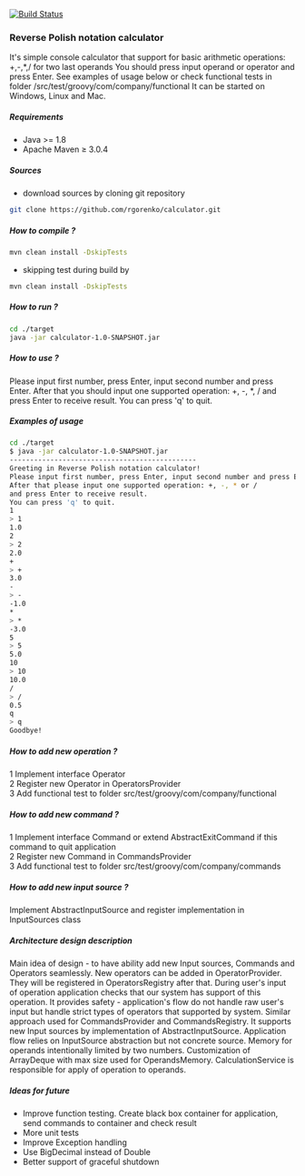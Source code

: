 [![Build Status](https://travis-ci.org/rgorenko/calculator.svg?branch=master)](https://travis-ci.org/rgorenko/calculator)

### Reverse Polish notation calculator

It's simple console calculator that support for basic arithmetic operations: +,-,*,/ for two last operands
You should press input operand or operator and press Enter.
See examples of usage below or check functional tests in folder /src/test/groovy/com/company/functional
It can be started on Windows, Linux and Mac.

##### Requirements
- Java >= 1.8
- Apache Maven ≥ 3.0.4

##### Sources
- download sources by cloning git repository<br>
```bash
git clone https://github.com/rgorenko/calculator.git
```

##### How to compile ?

```bash
mvn clean install -DskipTests
```
- skipping test during build by<br>
```bash
mvn clean install -DskipTests
```
##### How to run ?

```bash
cd ./target
java -jar calculator-1.0-SNAPSHOT.jar
```

##### How to use ?

Please input first number, press Enter, input second number and press Enter.
After that you should input one supported operation: +, -, *, /
and press Enter to receive result.
You can press 'q' to quit.

##### Examples of usage
```bash
cd ./target
$ java -jar calculator-1.0-SNAPSHOT.jar
----------------------------------------------
Greeting in Reverse Polish notation calculator!
Please input first number, press Enter, input second number and press Enter.
After that please input one supported operation: +, -, * or /
and press Enter to receive result.
You can press 'q' to quit.
1
> 1
1.0
2
> 2
2.0
+
> +
3.0
-
> -
-1.0
*
> *
-3.0
5
> 5
5.0
10
> 10
10.0
/
> /
0.5
q
> q
Goodbye!

```
##### How to add new operation ?
1 Implement interface Operator <br>
2 Register new Operator in OperatorsProvider <br>
3 Add functional test to folder src/test/groovy/com/company/functional <br>

##### How to add new command ?
1 Implement interface Command or extend AbstractExitCommand if this command to quit application <br>
2 Register new Command in CommandsProvider <br>
3 Add functional test to folder src/test/groovy/com/company/commands <br>

##### How to add new input source ?
Implement AbstractInputSource and register implementation in InputSources class

##### Architecture design description
Main idea of design - to have ability add new Input sources, Commands and Operators seamlessly.
New operators can be added in OperatorProvider. They will be registered in OperatorsRegistry after that.
During user's input of operation application checks that our system has support of this operation.
It provides safety - application's flow do not handle raw user's input but handle strict types of operators that supported by system. 
Similar approach used for CommandsProvider and CommandsRegistry.
It supports new Input sources by implementation of AbstractInputSource. 
Application flow relies on InputSource abstraction but not concrete source.
Memory for operands intentionally limited by two numbers. 
Customization of ArrayDeque with max size used for OperandsMemory.
CalculationService is responsible for apply of operation to operands.

##### Ideas for future
- Improve function testing. Create black box container for application,  send commands to container and check result <br>
- More unit tests <br>
- Improve Exception handling <br>
- Use BigDecimal instead of Double <br>
- Better support of graceful shutdown <br>


